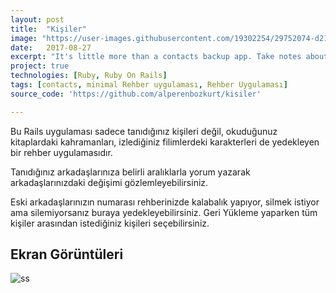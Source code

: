 ```yaml
---
layout: post
title:  "Kişiler"
image: "https://user-images.githubusercontent.com/19302254/29752074-d215bc14-8b5f-11e7-807a-6e116c6f35f9.png"
date:   2017-08-27
excerpt: "It's little more than a contacts backup app. Take notes about your friends"
project: true
technologies: [Ruby, Ruby On Rails]
tags: [contacts, minimal Rehber uygulaması, Rehber Uygulaması]
source_code: 'https://github.com/alperenbozkurt/kisiler'

---
```

Bu Rails uygulaması sadece tanıdığınız kişileri değil, okuduğunuz kitaplardaki kahramanları, izlediğiniz filimlerdeki karakterleri de yedekleyen bir rehber uygulamasıdır.

Tanıdığınız arkadaşlarınıza belirli aralıklarla yorum yazarak arkadaşlarınızdaki değişimi gözlemleyebilirsiniz.

Eski arkadaşlarınızın numarası rehberinizde kalabalık yapıyor, silmek istiyor ama silemiyorsanız buraya yedekleyebilirsiniz. Geri Yükleme yaparken tüm kişiler arasından istediğiniz kişileri seçebilirsiniz.

## Ekran Görüntüleri
![ss](https://user-images.githubusercontent.com/19302254/29752074-d215bc14-8b5f-11e7-807a-6e116c6f35f9.png)

